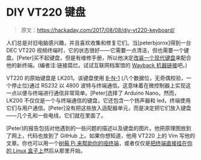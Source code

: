 # DIY VT220 键盘

> 原文：<https://hackaday.com/2017/08/08/diy-vt220-keyboard/>

人们总是对旧电脑感兴趣，并且喜欢收集和修复它们。当[peterbjornx]得到一台 DEC VT220 视频终端时，它的状态很好——它需要一点清洁，但也需要一个键盘。[Peter]买不起键盘，但是有维修手册，所以他决定[改装一个现代键盘](https://peterbjornx.nl/vtkbd/)来配合他的新终端。(编者注:链接腐烂。试试互联网档案馆的 [Wayback 机器链接](https://web.archive.org/web/20180703165508/https://peterbjornx.nl/vtkbd/)吧。)

VT220 的原始键盘是 LK201。该键盘使用 [8-N-1](https://en.wikipedia.org/wiki/8-N-1) (八个数据位，无奇偶校验，一个停止位)通过 RS232 以 4800 波特与终端通信。这意味着在微控制器上实现这一点以便与终端进行通信非常简单。[Peter]选择了 Arduino Nano。然而，LK200 不仅仅是一个与终端通信的键盘，它还包含一个扬声器和 led，终端使用它们与用户通信。[Peter]没有把这些放入适配器单元，而是决定把它们放入键盘——几个孔和一些电线，它们就在里面了。

[Peter]的报告包括对他遇到的一些问题的描述以及键盘的图片。他把原理图放到了网上，代码也放到了 GitHub 上。如果你想知道，他用 VT220 上的 Vim 写他的文章。你也可以用一个[树莓 Pi 来帮助你的哑终端](https://hackaday.com/2016/10/19/dumb-terminals-and-raspberry-pis/)，或者仅仅是[把终端直接挂在你的 Linux 盒子上](https://hackaday.com/2016/10/31/by-the-glow-of-the-crt/)然后从那里开始。